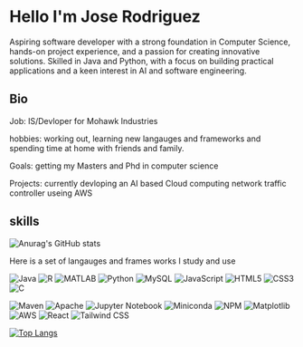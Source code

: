 # Hello I'm Jose Rodriguez

Aspiring software developer with a strong foundation in Computer Science, hands-on project experience, and a passion for creating innovative solutions. Skilled in Java and Python, with a focus on building practical applications and a keen interest in AI and software engineering.

## Bio
Job: IS/Devloper for Mohawk Industries

hobbies: working out, learning new langauges and frameworks and spending time at home with friends and family. 

Goals: getting my Masters and Phd in computer science 

Projects: currently devloping an AI based Cloud computing network traffic controller useing AWS

## skills

![Anurag's GitHub stats](https://github-readme-stats.vercel.app/api?username=genjose12345&show_icons=true&&theme=blue-green&rank_icon=github&include_all_commits=true )

Here is a set of langauges and frames works I study and use

![Java](https://img.shields.io/badge/Java-FF4C00?style=plastic&logo=openjdk&logoColor=white)
![R](https://img.shields.io/badge/R-1E90FF?style=plastic&logo=r&logoColor=white)
![MATLAB](https://img.shields.io/badge/MATLAB-0076A8?style=plastic&logo=mathworks&logoColor=white)
![Python](https://img.shields.io/badge/Python-3474A7?style=plastic&logo=python&logoColor=white)
![MySQL](https://img.shields.io/badge/MySQL-FF6600?style=plastic&logo=mysql&logoColor=white)
![JavaScript](https://img.shields.io/badge/JavaScript-FFDD00?style=plastic&logo=javascript&logoColor=black)
![HTML5](https://img.shields.io/badge/HTML5-FF5722?style=plastic&logo=html5&logoColor=white)
![CSS3](https://img.shields.io/badge/CSS3-2965F1?style=plastic&logo=css3&logoColor=white)
![C](https://img.shields.io/badge/C-4A90E2?style=plastic&logo=c&logoColor=white)

![Maven](https://img.shields.io/badge/Maven-D3201C?style=plastic&logo=apache-maven&logoColor=white)
![Apache](https://img.shields.io/badge/Apache-E3271B?style=plastic&logo=apache&logoColor=white)
![Jupyter Notebook](https://img.shields.io/badge/Jupyter-F37626?style=plastic&logo=jupyter&logoColor=white)
![Miniconda](https://img.shields.io/badge/Miniconda-44A833?style=plastic&logo=anaconda&logoColor=white)
![NPM](https://img.shields.io/badge/NPM-CB3837?style=plastic&logo=npm&logoColor=white)
![Matplotlib](https://img.shields.io/badge/Matplotlib-1F77B4?style=plastic&logo=python&logoColor=white)
![AWS](https://img.shields.io/badge/AWS-232F3E?style=plastic&logo=amazon-web-services&logoColor=white)
![React](https://img.shields.io/badge/React-00D8FF?style=plastic&logo=react&logoColor=black)
![Tailwind CSS](https://img.shields.io/badge/Tailwind%20CSS-38B2AC?style=plastic&logo=tailwind-css&logoColor=white)

[![Top Langs](https://github-readme-stats.vercel.app/api/top-langs/?username=genjose12345&show_icons=true&theme=blue-green&langs_count=20)](https://github.com/anuraghazra/github-readme-stats)
